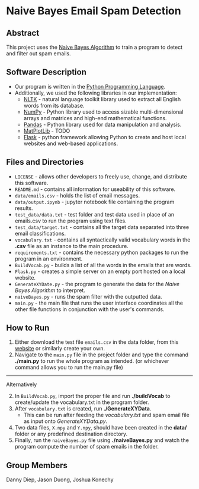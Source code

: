 # Naive Bayes Email Spam Detection

## Abstract
This project uses the [Naive Bayes Algorithm](https://en.wikipedia.org/wiki/Naive_Bayes_classifier) to train a program to detect and filter out spam emails.

## Software Description
- Our program is written in the [Python Programming Language](https://en.wikipedia.org/wiki/Python_(programming_language)).
- Additionally, we used the following libraries in our implementation:
    * [NLTK](https://pypi.org/project/nltk/) - natural language toolkit library used to extract all English words from its database.
    * [NumPy](https://pypi.org/project/numpy/) - Python library used to access sizable multi-dimensional arrays and matrices and high-end mathematical functions.
    * [Pandas](https://pypi.org/project/pandas/) - Python library used for data manipulation and analysis.
    * [MatPlotLib](https://pypi.org/project/matplotlib/) - TODO
    * [Flask](https://pypi.org/project/Flask/) - python framework allowing Python to create and host local websites and web-based applications.

## Files and Directories
* `LICENSE` - allows other developers to freely use, change, and distribute this software.
* `README.md` - contains all information for useability of this software.
* `data/emails.csv` - holds the list of email messages.
* `data/output.ipynb` - jupyter notebook file containing the program results.
* `test_data/data.txt` -  test folder and test data used in place of an emails.csv to run the program using text files.
* `test_data/target.txt` -  contains all the target data separated into three email classifications.
* `vocabulary.txt` - contains all syntactically valid vocabulary words in the **.csv** file as an instance to the main procedure.
* `requirements.txt` - contains the necessary python packages to run the program in an environment.
* `BuildVocab.py` - builds a list of all the words in the emails that are words.
* `Flask.py` -  creates a simple server on an empty port hosted on a local website.
* `GenerateXYDate.py` - the program to generate the data for the _Naive Bayes Algorithm_ to interpret.
* `naiveBayes.py` - runs the spam filter with the outputted data.
* `main.py` - the main file that runs the user interface coordinates all the other file functions in conjunction with the user's commands.

## How to Run
1. Either download the test file `emails.csv` in the data folder, from this [website](https://www.kaggle.com/datasets/balaka18/email-spam-classification-dataset-csv) or similarly create your own.
2. Navigate to the `main.py` file in the project folder and type the command **./main.py** to run the whole program as intended. (or whichever command allows you to run the main.py file)

---
Alternatively

2. In `BuildVocab.py`, import the proper file and run **./buildVocab** to create/update the vocabulary.txt in the program folder.
4. After `vocabulary.txt` is created, run **./GenerateXYData**.
    - This can be run after feeding the _vocabulary.txt_ and spam email file as input onto _GenerateXYData.py_.
5. Two data files, `X.npy` and `Y.npy`, should have been created in the **data/** folder or any predefined destination directory.
6. Finally, run the `naiveBayes.py` file using **./naiveBayes.py** and watch the program compute the number of spam emails in the folder.


## Group Members
Danny Diep, Jason Duong, Joshua Konechy
